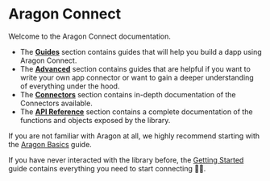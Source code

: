 # Aragon Connect

Welcome to the Aragon Connect documentation.

- The [**Guides**](guides/getting-started.md) section contains guides that will help you build a dapp using Aragon Connect.
- The [**Advanced**](advanced/low-level-queries.md) section contains guides that are helpful if you want to write your own app connector or want to gain a deeper understanding of everything under the hood.
- The [**Connectors**](connectors/organizations.md) section contains in-depth documentation of the Connectors available.
- The [**API Reference**](api-reference/connect.md) section contains a complete documentation of the functions and objects exposed by the library.

If you are not familiar with Aragon at all, we highly recommend starting with the [Aragon Basics](guides/aragon-basics.md) guide.

If you have never interacted with the library before, the [Getting Started](guides/getting-started.md) guide contains everything you need to start connecting 👷🔌.
